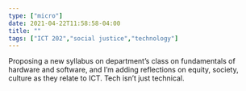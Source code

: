 ```yaml
---
type: ["micro"]
date: 2021-04-22T11:58:58-04:00
title: ""
tags: ["ICT 202","social justice","technology"]
---
```

Proposing a new syllabus on department’s class on fundamentals of hardware and software, and I’m adding reflections on equity, society, culture as they relate to ICT. Tech isn’t just technical.

